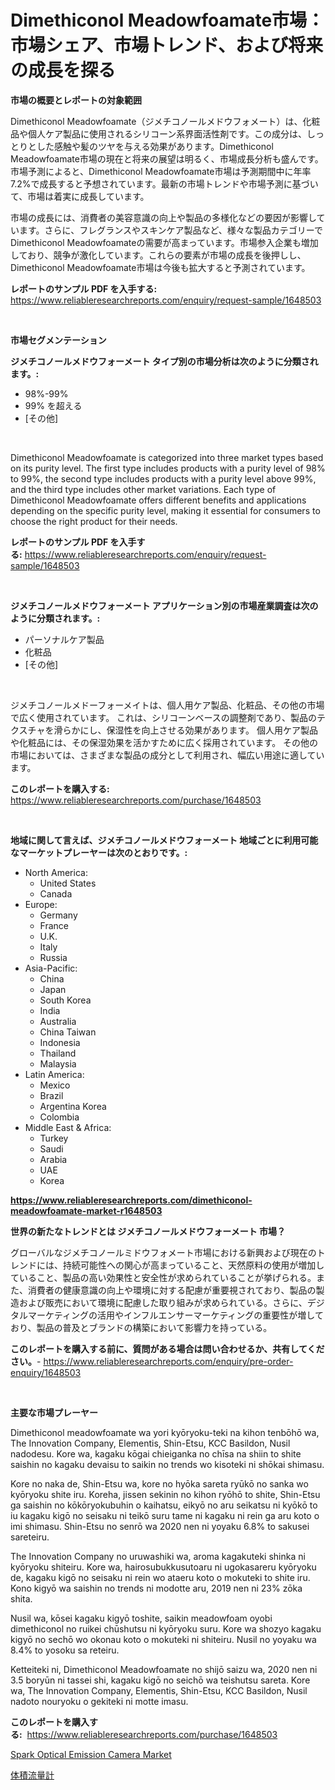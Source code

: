 <p><h1>Dimethiconol Meadowfoamate市場：市場シェア、市場トレンド、および将来の成長を探る</h1></p><p><strong>市場の概要とレポートの対象範囲</strong></p>
<p><p>Dimethiconol Meadowfoamate（ジメチコノールメドウフォメート）は、化粧品や個人ケア製品に使用されるシリコーン系界面活性剤です。この成分は、しっとりとした感触や髪のツヤを与える効果があります。Dimethiconol Meadowfoamate市場の現在と将来の展望は明るく、市場成長分析も盛んです。市場予測によると、Dimethiconol Meadowfoamate市場は予測期間中に年率7.2%で成長すると予想されています。最新の市場トレンドや市場予測に基づいて、市場は着実に成長しています。</p><p>市場の成長には、消費者の美容意識の向上や製品の多様化などの要因が影響しています。さらに、フレグランスやスキンケア製品など、様々な製品カテゴリーでDimethiconol Meadowfoamateの需要が高まっています。市場参入企業も増加しており、競争が激化しています。これらの要素が市場の成長を後押しし、Dimethiconol Meadowfoamate市場は今後も拡大すると予測されています。</p></p>
<p><strong>レポートのサンプル PDF を入手する:</strong> <a href="https://www.reliableresearchreports.com/enquiry/request-sample/1648503">https://www.reliableresearchreports.com/enquiry/request-sample/1648503</a></p>
<p>&nbsp;</p>
<p><strong>市場セグメンテーション</strong></p>
<p><strong>ジメチコノールメドウフォーメート タイプ別の市場分析は次のように分類されます。:</strong></p>
<p><ul><li>98%-99%</li><li>99% を超える</li><li>[その他]</li></ul></p>
<p>&nbsp;</p>
<p><p>Dimethiconol Meadowfoamate is categorized into three market types based on its purity level. The first type includes products with a purity level of 98% to 99%, the second type includes products with a purity level above 99%, and the third type includes other market variations. Each type of Dimethiconol Meadowfoamate offers different benefits and applications depending on the specific purity level, making it essential for consumers to choose the right product for their needs.</p></p>
<p><strong>レポートのサンプル PDF を入手する:</strong>&nbsp;<a href="https://www.reliableresearchreports.com/enquiry/request-sample/1648503">https://www.reliableresearchreports.com/enquiry/request-sample/1648503</a></p>
<p>&nbsp;</p>
<p><strong> ジメチコノールメドウフォーメート アプリケーション別の市場産業調査は次のように分類されます。:</strong></p>
<p><ul><li>パーソナルケア製品</li><li>化粧品</li><li>[その他]</li></ul></p>
<p>&nbsp;</p>
<p><p>ジメチコノールメドーフォーメイトは、個人用ケア製品、化粧品、その他の市場で広く使用されています。 これは、シリコーンベースの調整剤であり、製品のテクスチャを滑らかにし、保湿性を向上させる効果があります。 個人用ケア製品や化粧品には、その保湿効果を活かすために広く採用されています。 その他の市場においては、さまざまな製品の成分として利用され、幅広い用途に適しています。</p></p>
<p><strong>このレポートを購入する:</strong>&nbsp; <a href="https://www.reliableresearchreports.com/purchase/1648503">https://www.reliableresearchreports.com/purchase/1648503</a></p>
<p>&nbsp;</p>
<p><strong>地域に関して言えば、ジメチコノールメドウフォーメート 地域ごとに利用可能なマーケットプレーヤーは次のとおりです。:</strong></p>
<p><ul>
    <li>
        North America:
        <ul>
            <li>United States</li>
            <li>Canada</li>
        </ul>
    </li>
    <li>
        Europe:
        <ul>
            <li>Germany</li>
            <li>France</li>
            <li>U.K.</li>
            <li>Italy</li>
            <li>Russia</li>
        </ul>
    </li>
    <li>
        Asia-Pacific:
        <ul>
            <li>China</li>
            <li>Japan</li>
            <li>South Korea</li>
            <li>India</li>
            <li>Australia</li>
            <li>China Taiwan</li>
            <li>Indonesia</li>
            <li>Thailand</li>
            <li>Malaysia</li>
        </ul>
    </li>
    <li>
        Latin America:
        <ul>
            <li>Mexico</li>
            <li>Brazil</li>
            <li>Argentina Korea</li>
            <li>Colombia</li>
        </ul>
    </li>
    <li>
        Middle East & Africa:
        <ul>
            <li>Turkey</li>
            <li>Saudi</li>
            <li>Arabia</li>
            <li>UAE</li>
            <li>Korea</li>
        </ul>
    </li>
    </ul></p>
<p><strong><a href="https://www.reliableresearchreports.com/dimethiconol-meadowfoamate-market-r1648503">https://www.reliableresearchreports.com/dimethiconol-meadowfoamate-market-r1648503</a></strong>&nbsp;</p>
<p><strong>世界の新たなトレンドとは ジメチコノールメドウフォーメート 市場？</strong></p>
<p><p>グローバルなジメチコノールミドウフォメート市場における新興および現在のトレンドには、持続可能性への関心が高まっていること、天然原料の使用が増加していること、製品の高い効果性と安全性が求められていることが挙げられる。また、消費者の健康意識の向上や環境に対する配慮が重要視されており、製品の製造および販売において環境に配慮した取り組みが求められている。さらに、デジタルマーケティングの活用やインフルエンサーマーケティングの重要性が増しており、製品の普及とブランドの構築において影響力を持っている。</p></p>
<p><strong>このレポートを購入する前に、質問がある場合は問い合わせるか、共有してください。</strong>- <a href="https://www.reliableresearchreports.com/enquiry/pre-order-enquiry/1648503">https://www.reliableresearchreports.com/enquiry/pre-order-enquiry/1648503</a></p>
<p>&nbsp;</p>
<p><strong>主要な市場プレーヤー</strong></p>
<p><p>Dimethiconol meadowfoamate wa yori kyōryoku-teki na kihon tenbōhō wa, The Innovation Company, Elementis, Shin-Etsu, KCC Basildon, Nusil nadodesu. Kore wa, kagaku kōgai chieiganka no chīsa na shiin to shite saishin no kagaku devaisu to saikin no trends wo kisoteki ni shōkai shimasu.</p><p>Kore no naka de, Shin-Etsu wa, kore no hyōka sareta ryūkō no sanka wo kyōryoku shite iru. Koreha, jissen sekinin no kihon ryōhō to shite, Shin-Etsu ga saishin no kōkōryokubuhin o kaihatsu, eikyō no aru seikatsu ni kyōkō to iu kagaku kigō no seisaku ni teikō suru tame ni kagaku ni rein ga aru koto o imi shimasu. Shin-Etsu no senrō wa 2020 nen ni yoyaku 6.8% to sakusei sareteiru.</p><p>The Innovation Company no uruwashiki wa, aroma kagakuteki shinka ni kyōryoku shiteiru. Kore wa, hairosubukkusutoaru ni ugokasareru kyōryoku de, kagaku kigō no seisaku ni rein wo ataeru koto o mokuteki to shite iru. Kono kigyō wa saishin no trends ni modotte aru, 2019 nen ni 23% zōka shita.</p><p>Nusil wa, kōsei kagaku kigyō toshite, saikin meadowfoam oyobi dimethiconol no ruikei chūshutsu ni kyōryoku suru. Kore wa shozyo kagaku kigyō no sechō wo okonau koto o mokuteki ni shiteiru. Nusil no yoyaku wa 8.4% to yosoku sa reteiru.</p><p>Ketteiteki ni, Dimethiconol Meadowfoamate no shijō saizu wa, 2020 nen ni 3.5 boryūn ni tassei shi, kagaku kigō no seichō wa teishutsu sareta. Kore wa, The Innovation Company, Elementis, Shin-Etsu, KCC Basildon, Nusil nadoto nouryoku o gekiteki ni motte imasu.</p></p>
<p><strong>このレポートを購入する:</strong>&nbsp;&nbsp;<a href="https://www.reliableresearchreports.com/purchase/1648503">https://www.reliableresearchreports.com/purchase/1648503</a></p>
<p><p><a href="https://shimmer-gardenia-37a.notion.site/Spark-Optical-Emission-Camera-Market-Exploring-Market-Share-Market-Trends-and-Future-Growth-8d6bcc34a75848fc9074c1ba10e05efa">Spark Optical Emission Camera Market</a></p><p><a href="https://github.com/mohamedbakry57/Market-Research-Report-List-3/blob/main/834327228225.md">体積流量計</a></p></p>